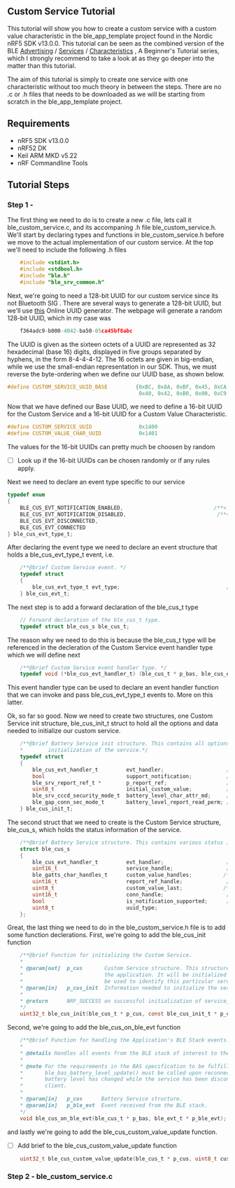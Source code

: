 Custom Service Tutorial
-------

This tutorial will show you how to create a custom service with a custom value characteristic in the ble_app_template project found in the Nordic nRF5 SDK v13.0.0. This tutorial can be seen as the combined version of the BLE [Advertising](https://devzone.nordicsemi.com/tutorials/5) / [Services](https://devzone.nordicsemi.com/tutorials/8) / [Characteristics](https://devzone.nordicsemi.com/tutorials/17) , A Beginner's Tutorial series, which I strongly recommend to take a look at as they go deeper into the matter than this tutorial.

The aim of this tutorial is simply to create one service with one characteristic without too much theory in between the steps. There are no .c or .h files that needs to be downloaded as we will be starting from scratch in the ble_app_template project. 

<!---
## TODO

- [ ] Add register definition file (.svd) and retarget of printf to the ble_app_uart Segger Embedded Project.
--->

## Requirements

- nRF5 SDK v13.0.0
- nRF52 DK
- Keil ARM MKD v5.22
- nRF Commandline Tools

## Tutorial Steps
<!---
```C    
    uint8_t data
    // put C code here
```

[link to webpage](www.google.com)
--->
### Step 1 - 

The first thing we need to do is to create a new .c file, lets call it ble_custom_service.c, and its accompaning .h file ble_custom_service.h. We'll start by declaring types and functions in ble_custom_service.h before we move to the actual implementation of our custom service. At the top we'll need to include the following .h files

```C    
    #include <stdint.h>
    #include <stdbool.h>
    #include "ble.h"
    #include "ble_srv_common.h"
```


Next, we're going to need a 128-bit UUID for our custom service since its not Bluetooth SIG . There are several ways to generate a 128-bit UUID, but we'll use [this](https://www.uuidgenerator.net/version4) Online UUID generator. The webpage will generate a random 128-bit UUID, which in my case was

```C 
    f364adc9-b000-4042-ba50-05ca45bf8abc
```
The UUID is given as the sixteen octets of a UUID are represented as 32 hexadecimal (base 16) digits, displayed in five groups separated by hyphens, in the form 8-4-4-4-12. The 16 octets are given in big-endian, while we use the small-endian representation in our SDK. Thus, we must reverse the byte-ordering when we define our UUID base, as shown below.

```C    
#define CUSTOM_SERVICE_UUID_BASE         {0xBC, 0x8A, 0xBF, 0x45, 0xCA, 0x05, 0x50, 0xBA, \
                                          0x40, 0x42, 0xB0, 0x00, 0xC9, 0xAD, 0x64, 0xF3}
````
Now that we have defined our Base UUID, we need to define a 16-bit UUID for the Custom Service and a 16-bit UUID for a Custom Value Characteristic.  

```C   
#define CUSTOM_SERVICE_UUID               0x1400
#define CUSTOM_VALUE_CHAR_UUID            0x1401
```
The values for the 16-bit UUIDs can pretty much be choosen by random 

- [ ] Look up if the 16-bit UUIDs can be chosen randomly or if any rules apply. 

Next we need to declare an event type specific to our service

```C    
typedef enum
{
    BLE_CUS_EVT_NOTIFICATION_ENABLED,                             /**< Custom value notification enabled event. */
    BLE_CUS_EVT_NOTIFICATION_DISABLED,                             /**< Custom value notification disabled event. */
    BLE_CUS_EVT_DISCONNECTED,
    BLE_CUS_EVT_CONNECTED
} ble_cus_evt_type_t;
```

After declaring the event type we need to declare an event structure that holds a ble_cus_evt_type_t event, i.e. 

```C    
    /**@brief Custom Service event. */
    typedef struct
    {
        ble_cus_evt_type_t evt_type;                                  /**< Type of event. */
    } ble_cus_evt_t;
```

The next step is to add a forward declaration of the ble_cus_t type
```C 
    // Forward declaration of the ble_cus_t type.
    typedef struct ble_cus_s ble_cus_t;
```
The reason why we need to do this is because the ble_cus_t type will be referenced in the decleration of the Custom Service event handler type which we will define next

```C 
    /**@brief Custom Service event handler type. */
    typedef void (*ble_cus_evt_handler_t) (ble_cus_t * p_bas, ble_cus_evt_t * p_evt);
```

This event handler type can be used to declare an event handler function that we can invoke and pass ble_cus_evt_type_t events to. More on this latter. 

Ok, so far so good. Now we need to create two structures, one Custom Service init structure, ble_cus_init_t struct to hold all the options and data needed to initialize our custom service.

```C 
    /**@brief Battery Service init structure. This contains all options and data needed for
    *        initialization of the service.*/
    typedef struct
    {
        ble_cus_evt_handler_t         evt_handler;                    /**< Event handler to be called for handling events in the Custom Service. */
        bool                          support_notification;           /**< TRUE if notification of Battery Level measurement is supported. */
        ble_srv_report_ref_t *        p_report_ref;                   /**< If not NULL, a Report Reference descriptor with the specified value will be added to the Battery Level characteristic */
        uint8_t                       initial_custom_value;           /**< Initial custom value */
        ble_srv_cccd_security_mode_t  battery_level_char_attr_md;     /**< Initial security level for battery characteristics attribute */
        ble_gap_conn_sec_mode_t       battery_level_report_read_perm; /**< Initial security level for battery report read attribute */
    } ble_cus_init_t;
```

The second struct that we need to create is the Custom Service structure, ble_cus_s, which holds the status information of the service. 

```C 
    /**@brief Battery Service structure. This contains various status information for the service. */
    struct ble_cus_s
    {
        ble_cus_evt_handler_t         evt_handler;                    /**< Event handler to be called for handling events in the Custom Service. */
        uint16_t                      service_handle;                 /**< Handle of Custom Service (as provided by the BLE stack). */
        ble_gatts_char_handles_t      custom_value_handles;          /**< Handles related to the Custom Value characteristic. */
        uint16_t                      report_ref_handle;              /**< Handle of the Report Reference descriptor. */
        uint8_t                       custom_value_last;             /**< Last Custom Value measurement passed to the Custom Service. */
        uint16_t                      conn_handle;                    /**< Handle of the current connection (as provided by the BLE stack, is BLE_CONN_HANDLE_INVALID if not in a connection). */
        bool                          is_notification_supported;      /**< TRUE if notification of Custom Value is supported. */
        uint8_t                       uuid_type; 
    };
```


Great, the last thing we need to do in the ble_custom_service.h file is to add some function declerations. First, we're going to add the ble_cus_init function

```C    
    /**@brief Function for initializing the Custom Service.
    *
    * @param[out]  p_cus       Custom Service structure. This structure will have to be supplied by
    *                          the application. It will be initialized by this function, and will later
    *                          be used to identify this particular service instance.
    * @param[in]   p_cus_init  Information needed to initialize the service.
    *
    * @return      NRF_SUCCESS on successful initialization of service, otherwise an error code.
    */
    uint32_t ble_cus_init(ble_cus_t * p_cus, const ble_cus_init_t * p_cus_init);
```
Second, we're going to add the ble_cus_on_ble_evt function

```C   
    /**@brief Function for handling the Application's BLE Stack events.
    *
    * @details Handles all events from the BLE stack of interest to the Custom Service.
    *
    * @note For the requirements in the BAS specification to be fulfilled,
    *       ble_bas_battery_level_update() must be called upon reconnection if the
    *       battery level has changed while the service has been disconnected from a bonded
    *       client.
    *
    * @param[in]   p_cus      Battery Service structure.
    * @param[in]   p_ble_evt  Event received from the BLE stack.
    */
    void ble_cus_on_ble_evt(ble_cus_t * p_bas, ble_evt_t * p_ble_evt);
```

and lastly we're going to add the ble_cus_custom_value_update function.

- [ ] Add brief to the ble_cus_custom_value_update function

```C  
    uint32_t ble_cus_custom_value_update(ble_cus_t * p_cus, uint8_t custom_value);
```

### Step 2 -  ble_custom_service.c

